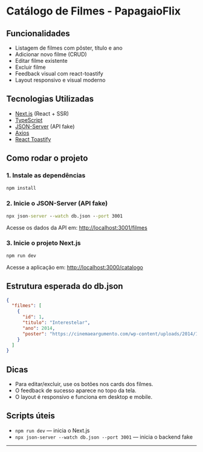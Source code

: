 # Catálogo de Filmes - PapagaioFlix



## Funcionalidades
- Listagem de filmes com pôster, título e ano
- Adicionar novo filme (CRUD)
- Editar filme existente
- Excluir filme
- Feedback visual com react-toastify
- Layout responsivo e visual moderno

## Tecnologias Utilizadas
- [Next.js](https://nextjs.org/) (React + SSR)
- [TypeScript](https://www.typescriptlang.org/)
- [JSON-Server](https://github.com/typicode/json-server) (API fake)
- [Axios](https://axios-http.com/)
- [React Toastify](https://fkhadra.github.io/react-toastify/)

## Como rodar o projeto

### 1. Instale as dependências
```cmd
npm install
```

### 2. Inicie o JSON-Server (API fake)
```cmd
npx json-server --watch db.json --port 3001
```
Acesse os dados da API em: [http://localhost:3001/filmes](http://localhost:3001/filmes)

### 3. Inicie o projeto Next.js
```cmd
npm run dev
```
Acesse a aplicação em: [http://localhost:3000/catalogo](http://localhost:3000/catalogo)

## Estrutura esperada do db.json
```json
{
  "filmes": [
    {
      "id": 1,
      "titulo": "Interestelar",
      "ano": 2014,
      "poster": "https://cinemaeargumento.com/wp-content/uploads/2014/11/interstellarposter.jpg?w=584"
    }
  ]
}
```


## Dicas
- Para editar/excluir, use os botões nos cards dos filmes.
- O feedback de sucesso aparece no topo da tela.
- O layout é responsivo e funciona em desktop e mobile.

## Scripts úteis
- `npm run dev` — inicia o Next.js
- `npx json-server --watch db.json --port 3001` — inicia o backend fake

---


